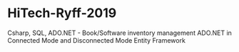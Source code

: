 # HiTech-Ryff-2019
Csharp, SQL, ADO.NET - Book/Software inventory management 
ADO.NET in Connected Mode and Disconnected  Mode 
Entity Framework
